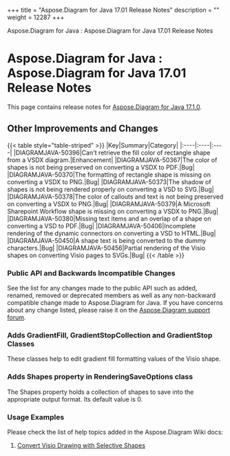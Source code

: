 +++
title = "Aspose.Diagram for Java 17.01 Release Notes" 
description = "" 
weight = 12287 
+++

Aspose.Diagram for Java : Aspose.Diagram for Java 17.01 Release Notes  

# Aspose.Diagram for Java : Aspose.Diagram for Java 17.01 Release Notes


This page contains release notes for [Aspose.Diagram for Java 17.1.0](http://maven.aspose.com/repository/simple/ext-release-local/com/aspose/aspose-diagram/17.1.0/).

## Other Improvements and Changes

{{< table style="table-striped" >}}
|Key|Summary|Category|
|:----|:----|:----|
|DIAGRAMJAVA-50396|Can't retrieve the fill color of rectangle shape from a VSDX diagram.|Enhancement|
|DIAGRAMJAVA-50367|The color of shapes is not being preserved on converting a VSDX to PDF.|Bug|
|DIAGRAMJAVA-50370|The formatting of rectangle shape is missing on converting a VSDX to PNG.|Bug|
|DIAGRAMJAVA-50373|The shadow of shapes is not being rendered properly on converting a VSD to SVG.|Bug|
|DIAGRAMJAVA-50378|The color of callouts and text is not being preserved on converting a VSDX to PNG.|Bug|
|DIAGRAMJAVA-50379|A Microsoft Sharepoint Workflow shape is missing on converting a VSDX to PNG.|Bug|
|DIAGRAMJAVA-50380|Missing text items and an overlap of a shape on converting a VSD to PDF.|Bug|
|DIAGRAMJAVA-50406|Incomplete rendering of the dynamic connectors on converting a VSD to HTML.|Bug|
|DIAGRAMJAVA-50450|A shape text is being converted to the dummy characters.|Bug|
|DIAGRAMJAVA-50456|Partial rendering of the Visio shapes on converting Visio pages to SVGs.|Bug|
{{< /table >}}

### Public API and Backwards Incompatible Changes

See the list for any changes made to the public API such as added, renamed, removed or deprecated members as well as any non-backward compatible change made to Aspose.Diagram for Java. If you have concerns about any change listed, please raise it on the [Aspose.Diagram support forum](http://www.aspose.com/community/forums/aspose.diagram-product-family/489/showforum.aspx).

### Adds GradientFill, GradientStopCollection and GradientStop Classes

These classes help to edit gradient fill formatting values of the Visio shape.

### Adds Shapes property in RenderingSaveOptions class

The Shapes property holds a collection of shapes to save into the appropriate output format. Its default value is 0.

### Usage Examples

Please check the list of help topics added in the Aspose.Diagram Wiki docs:

1.  [Convert Visio Drawing with Selective Shapes](http://docs.asposeptyltd.com/docs/display/diagramjava/How+to+Convert+a+Visio+Diagram#HowtoConvertaVisioDiagram-ConvertVisioDrawingwithSelectiveShapes)

